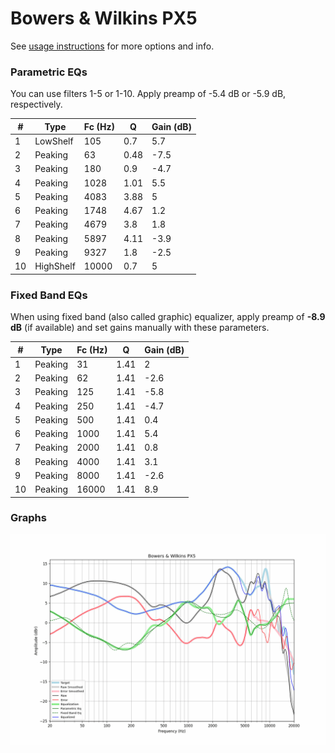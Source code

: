 # Bowers & Wilkins PX5
See [usage instructions](https://github.com/jaakkopasanen/AutoEq#usage) for more options and info.

### Parametric EQs
You can use filters 1-5 or 1-10. Apply preamp of -5.4 dB or -5.9 dB, respectively.

|   # | Type      |   Fc (Hz) |    Q |   Gain (dB) |
|-----|-----------|-----------|------|-------------|
|   1 | LowShelf  |       105 | 0.7  |         5.7 |
|   2 | Peaking   |        63 | 0.48 |        -7.5 |
|   3 | Peaking   |       180 | 0.9  |        -4.7 |
|   4 | Peaking   |      1028 | 1.01 |         5.5 |
|   5 | Peaking   |      4083 | 3.88 |         5   |
|   6 | Peaking   |      1748 | 4.67 |         1.2 |
|   7 | Peaking   |      4679 | 3.8  |         1.8 |
|   8 | Peaking   |      5897 | 4.11 |        -3.9 |
|   9 | Peaking   |      9327 | 1.8  |        -2.5 |
|  10 | HighShelf |     10000 | 0.7  |         5   |

### Fixed Band EQs
When using fixed band (also called graphic) equalizer, apply preamp of **-8.9 dB** (if available) and set gains manually with these parameters.

|   # | Type    |   Fc (Hz) |    Q |   Gain (dB) |
|-----|---------|-----------|------|-------------|
|   1 | Peaking |        31 | 1.41 |         2   |
|   2 | Peaking |        62 | 1.41 |        -2.6 |
|   3 | Peaking |       125 | 1.41 |        -5.8 |
|   4 | Peaking |       250 | 1.41 |        -4.7 |
|   5 | Peaking |       500 | 1.41 |         0.4 |
|   6 | Peaking |      1000 | 1.41 |         5.4 |
|   7 | Peaking |      2000 | 1.41 |         0.8 |
|   8 | Peaking |      4000 | 1.41 |         3.1 |
|   9 | Peaking |      8000 | 1.41 |        -2.6 |
|  10 | Peaking |     16000 | 1.41 |         8.9 |

### Graphs
![](./Bowers%20&%20Wilkins%20PX5.png)
